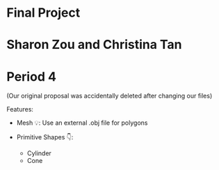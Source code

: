 # Final Project
# Sharon Zou and Christina Tan
# Period 4
(Our original proposal was accidentally deleted after changing our files)

Features:

- Mesh 💡: Use an external .obj file for polygons

- Primitive Shapes 👇:
    - Cylinder 
    - Cone
